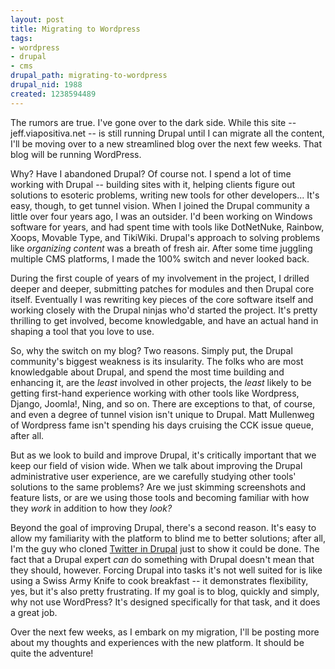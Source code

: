 ```yaml
--- 
layout: post
title: Migrating to Wordpress
tags: 
- wordpress
- drupal
- cms
drupal_path: migrating-to-wordpress
drupal_nid: 1988
created: 1238594489
---
```

The rumors are true. I've gone over to the dark side. While this site -- jeff.viapositiva.net -- is still running Drupal until I can migrate all the content, I'll be moving over to a new streamlined blog over the next few weeks. That blog will be running WordPress.



Why? Have I abandoned Drupal? Of course not. I spend a lot of time working with Drupal -- building sites with it, helping clients figure out solutions to esoteric problems, writing new tools for other developers... It's easy, though, to get tunnel vision. When I joined the Drupal community a little over four years ago, I was an outsider. I'd been working on Windows software for years, and had spent time with tools like DotNetNuke, Rainbow, Xoops, Movable Type, and TikiWiki. Drupal's approach to solving problems like <em>organizing content</em> was a breath of fresh air. After some time juggling multiple CMS platforms, I made the 100% switch and never looked back.



During the first couple of years of my involvement in the project, I drilled deeper and deeper, submitting patches for modules and then Drupal core itself. Eventually I was rewriting key pieces of the core software itself and working closely with the Drupal ninjas who'd started the project. It's pretty thrilling to get involved, become knowledgable, and have an actual hand in shaping a tool that you love to use.



So, why the switch on my blog? Two reasons. Simply put, the Drupal community's biggest weakness is its insularity. The folks who are most knowledgable about Drupal, and spend the most time building and enhancing it, are the <em>least</em> involved in other projects, the <em>least</em> likely to be getting first-hand experience working with other tools like Wordpress, Django, Joomla!, Ning, and so on. There are exceptions to that, of course, and even a degree of tunnel vision isn't unique to Drupal. Matt Mullenweg of Wordpress fame isn't spending his days cruising the CCK issue queue, after all.



But as we look to build and improve Drupal, it's critically important that we keep our field of vision wide. When we talk about improving the Drupal administrative user experience, are we carefully studying other tools' solutions to the same problems? Are we just skimming screenshots and feature lists, or are we using those tools and becoming familiar with how they <em>work</em> in addition to how they <em>look?</em>



Beyond the goal of improving Drupal, there's a second reason. It's easy to allow my familiarity with the platform to blind me to better solutions; after all, I'm the guy who cloned <a href="http://www.blittr.com">Twitter in Drupal</a> just to show it could be done. The fact that a Drupal expert <em>can</em> do something with Drupal doesn't mean that they should, however. Forcing Drupal into tasks it's not well suited for is like using a Swiss Army Knife to cook breakfast -- it demonstrates flexibility, yes, but it's also pretty frustrating. If my goal is to blog, quickly and simply, why not use WordPress? It's designed specifically for that task, and it does a great job.



Over the next few weeks, as I embark on my migration, I'll be posting more about my thoughts and experiences with the new platform. It should be quite the adventure!
